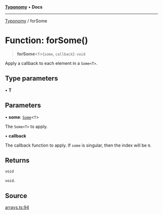 [**Typonomy**](../README.md) • **Docs**

***

[Typonomy](../globals.md) / forSome

# Function: forSome()

> **forSome**\<`T`\>(`some`, `callback`): `void`

Apply a callback to each element in a `Some<T>`.

## Type parameters

• **T**

## Parameters

• **some**: [`Some`](../type-aliases/Some.md)\<`T`\>

The `Some<T>` to apply.

• **callback**

The callback function to apply. If `some` is singular, then the index will be `0`.

## Returns

`void`

`void`.

## Source

[arrays.ts:94](https://github.com/softcraft-development/typonomy/blob/14556f6ce24da12ae1545e4a4295c60ae5e18fe4/src/arrays.ts#L94)
